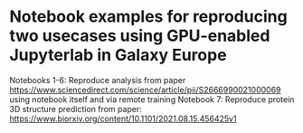 # Notebook examples for reproducing two usecases using GPU-enabled Jupyterlab in Galaxy Europe
Notebooks 1-6: Reproduce analysis from paper https://www.sciencedirect.com/science/article/pii/S2666990021000069 using notebook itself and via remote training
Notebook 7: Reproduce protein 3D structure prediction from paper: https://www.biorxiv.org/content/10.1101/2021.08.15.456425v1
